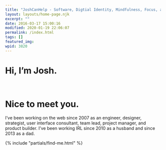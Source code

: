 ```yaml
---
title: "JoshCanHelp - Software, Digtial Identity, Mindfulness, Focus, and Personal Improvement"
layout: layouts/home-page.njk
excerpt: ""
date: 2016-03-17 15:00:16
modified: 2020-01-19 22:06:07
permalink: /index.html
tags: []
featured_img:
wpid: 3820
---
```


<div class="title"><h1>Hi, I’m Josh.</h1><br><h1>Nice to meet you.</h1></div>

I’ve been working on the web since 2007 as an engineer, designer, strategist, user interface consultant, team lead, project manager, and product builder. I’ve been working IRL since 2010 as a husband and since 2013 as a dad.

{% include "partials/find-me.html" %}